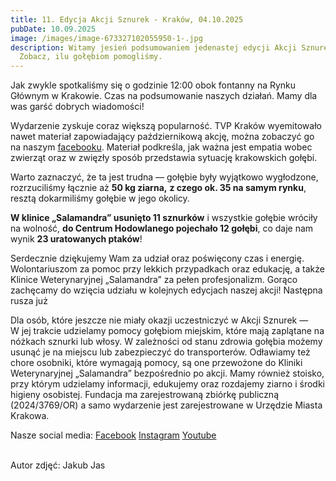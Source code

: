 ```yaml
---
title: 11. Edycja Akcji Sznurek - Kraków, 04.10.2025
pubDate: 10.09.2025
image: /images/image-673327102055950-1-.jpg
description: Witamy jesień podsumowaniem jedenastej edycji Akcji Sznurek!
  Zobacz, ilu gołębiom pomogliśmy.
---
```

Jak zwykle spotkaliśmy się o godzinie 12:00 obok fontanny na Rynku Głównym w Krakowie. Czas na podsumowanie naszych działań. Mamy dla was garść dobrych wiadomości!

Wydarzenie zyskuje coraz większą popularność. TVP Kraków wyemitowało nawet materiał zapowiadający październikową akcję, można zobaczyć go na naszym [facebooku](https://www.facebook.com/share/v/1BYdkQc44R/). Materiał podkreśla, jak ważna jest empatia wobec zwierząt oraz w zwięzły sposób przedstawia sytuację krakowskich gołębi. 

Warto zaznaczyć, że ta jest trudna —  gołębie były wyjątkowo wygłodzone, rozrzuciliśmy łącznie aż **50 kg ziarna,** **z czego ok. 35 na samym rynku**, resztą dokarmiliśmy gołębie w jego okolicy. 

**W klinice „Salamandra” usunięto 11 sznurków** i wszystkie gołębie wróciły na wolność, 
**do Centrum Hodowlanego pojechało 12 gołębi**, co daje nam wynik **23 uratowanych ptaków**!

Serdecznie dziękujemy Wam za udział oraz poświęcony czas i energię. Wolontariuszom za pomoc przy lekkich przypadkach oraz edukację, a także Klinice Weterynaryjnej „Salamandra” za pełen profesjonalizm. Gorąco zachęcamy do wzięcia udziału w kolejnych edycjach naszej akcji! Następna rusza już

Dla osób, które jeszcze nie miały okazji uczestniczyć w Akcji Sznurek — \
W jej trakcie udzielamy pomocy gołębiom miejskim, które mają zaplątane na nóżkach sznurki lub włosy. W zależności od stanu zdrowia gołębia możemy usunąć je na miejscu lub zabezpieczyć do transporterów. Odławiamy też chore osobniki, które wymagają pomocy, są one przewożone do Kliniki Weterynaryjnej „Salamandra” bezpośrednio po akcji. Mamy również stoisko, przy którym udzielamy informacji, edukujemy oraz rozdajemy ziarno i środki higieny osobistej. Fundacja ma zarejestrowaną zbiórkę publiczną (2024/3769/OR) a samo wydarzenie jest zarejestrowane w Urzędzie Miasta Krakowa.

Nasze social media: 
[Facebook](<>) 
[Instagram](<>)
[Youtube](<>)

\
Autor zdjęć: Jakub Jas
